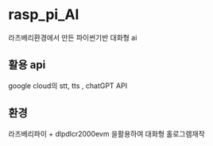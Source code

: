 # rasp_pi_AI
라즈베리환경에서 만든 파이썬기반 대화형 ai

## 활용 api
google cloud의 stt, tts
, chatGPT API

## 환경
라즈베리파이 + dlpdlcr2000evm 을활용하여 대화형 홀로그램재작
